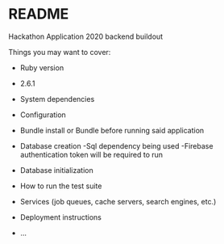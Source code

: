 # README

Hackathon Application 2020 backend buildout

Things you may want to cover:

* Ruby version
- 2.6.1

* System dependencies

* Configuration
- Bundle install or Bundle before running said application

* Database creation
-Sql dependency being used
-Firebase authentication token will be required to run

* Database initialization

* How to run the test suite

* Services (job queues, cache servers, search engines, etc.)

* Deployment instructions

* ...
